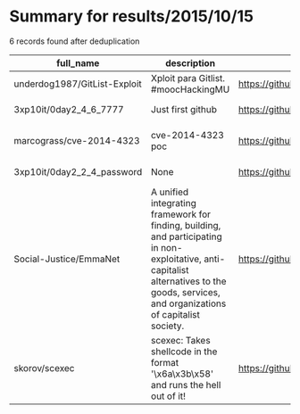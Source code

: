 
# Summary for results/2015/10/15
    
6 records found after deduplication

| full_name | description | html_url | matched_list | matched_count | pushed_at | size | stargazers_count | language | forks_count | vul_ids |
|------------------------------|---------------------------------------------------------------------------------------------------------------------------------------------------------------------------------------------|-------------------------------------------------|----------------------|-----------------|---------------------------|--------|--------------------|------------|---------------|-------------------|
| underdog1987/GitList-Exploit | Xploit para Gitlist. #moocHackingMU | https://github.com/underdog1987/GitList-Exploit | ['exploit'] | 1 | 2015-10-15 02:01:45+00:00 | 144 | 0 | Python | 0 | [] |
| 3xp10it/0day2_4_6_7777 | Just first github | https://github.com/3xp10it/0day2_4_6_7777 | ['0day'] | 1 | 2015-10-15 04:15:13+00:00 | 1660 | 0 | C++ | 0 | [] |
| marcograss/cve-2014-4323 | cve-2014-4323 poc | https://github.com/marcograss/cve-2014-4323 | ['cve poc', 'cve-2'] | 2 | 2015-10-15 04:21:45+00:00 | 89 | 22 | C | 6 | ['CVE-2014-4323'] |
| 3xp10it/0day2_2_4_password | None | https://github.com/3xp10it/0day2_2_4_password | ['0day'] | 1 | 2015-10-15 05:17:47+00:00 | 452 | 0 | C++ | 0 | [] |
| Social-Justice/EmmaNet | A unified integrating framework for finding, building, and participating in non-exploitative, anti-capitalist alternatives to the goods, services, and organizations of capitalist society. | https://github.com/Social-Justice/EmmaNet | ['exploit'] | 1 | 2015-10-15 12:18:29+00:00 | 128 | 0 | | 0 | [] |
| skorov/scexec | scexec: Takes shellcode in the format '\x6a\x3b\x58' and runs the hell out of it! | https://github.com/skorov/scexec | ['shellcode'] | 1 | 2015-10-15 22:51:15+00:00 | 180 | 1 | C | 1 | [] |
